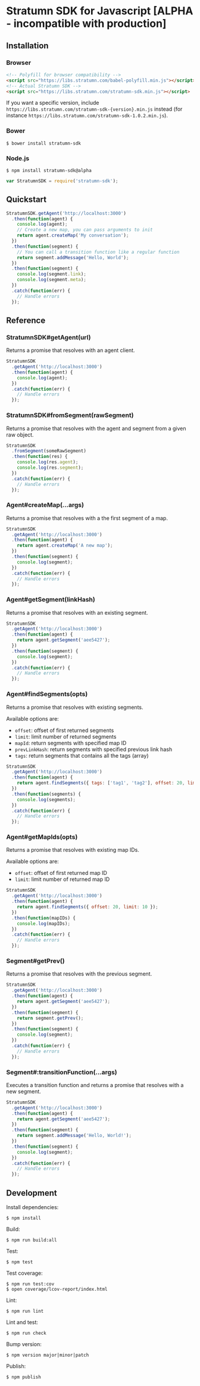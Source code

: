 # Stratumn SDK for Javascript [ALPHA - incompatible with production]

## Installation

### Browser

```html
<!-- Polyfill for browser compatibility -->
<script src="https://libs.stratumn.com/babel-polyfill.min.js"></script>
<!-- Actual Stratumn SDK -->
<script src="https://libs.stratumn.com/stratumn-sdk.min.js"></script>
```

If you want a specific version, include `https://libs.stratumn.com/stratumn-sdk-{version}.min.js` instead (for instance `https://libs.stratumn.com/stratumn-sdk-1.0.2.min.js`).

### Bower

```
$ bower install stratumn-sdk
```

### Node.js

```
$ npm install stratumn-sdk@alpha
```

```javascript
var StratumnSDK = require('stratumn-sdk');
```

## Quickstart

```javascript
StratumnSDK.getAgent('http://localhost:3000')
  .then(function(agent) {
    console.log(agent);
    // Create a new map, you can pass arguments to init
    return agent.createMap('My conversation');
  })
  .then(function(segment) {
    // You can call a transition function like a regular function
    return segment.addMessage('Hello, World');
  })
  .then(function(segment) {
    console.log(segment.link);
    console.log(segment.meta);
  })
  .catch(function(err) {
    // Handle errors
  });
```

## Reference

### StratumnSDK#getAgent(url)

Returns a promise that resolves with an agent client.

```javascript
StratumnSDK
  .getAgent('http://localhost:3000')
  .then(function(agent) {
    console.log(agent);
  })
  .catch(function(err) {
    // Handle errors
  });
```

### StratumnSDK#fromSegment(rawSegment)

Returns a promise that resolves with the agent and segment from a given raw object.

```javascript
StratumnSDK
  .fromSegment(someRawSegment)
  .then(function(res) {
    console.log(res.agent);
    console.log(res.segment);
  })
  .catch(function(err) {
    // Handle errors
  });
```

### Agent#createMap(...args)

Returns a promise that resolves with a the first segment of a map.

```javascript
StratumnSDK
  .getAgent('http://localhost:3000')
  .then(function(agent) {
    return agent.createMap('A new map');
  })
  .then(function(segment) {
    console.log(segment);
  })
  .catch(function(err) {
    // Handle errors
  });
```

### Agent#getSegment(linkHash)

Returns a promise that resolves with an existing segment.

```javascript
StratumnSDK
  .getAgent('http://localhost:3000')
  .then(function(agent) {
    return agent.getSegment('aee5427');
  })
  .then(function(segment) {
    console.log(segment);
  })
  .catch(function(err) {
    // Handle errors
  });
```

### Agent#findSegments(opts)

Returns a promise that resolves with existing segments.

Available options are:

- `offset`: offset of first returned segments
- `limit`: limit number of returned segments
- `mapId`: return segments with specified map ID
- `prevLinkHash`: return segments with specified previous link hash
- `tags`: return segments that contains all the tags (array)

```javascript
StratumnSDK
  .getAgent('http://localhost:3000')
  .then(function(agent) {
    return agent.findSegments({ tags: ['tag1', 'tag2'], offset: 20, limit: 10 });
  })
  .then(function(segments) {
    console.log(segments);
  })
  .catch(function(err) {
    // Handle errors
  });
```

### Agent#getMapIds(opts)

Returns a promise that resolves with existing map IDs.

Available options are:

- `offset`: offset of first returned map ID
- `limit`: limit number of returned map ID

```javascript
StratumnSDK
  .getAgent('http://localhost:3000')
  .then(function(agent) {
    return agent.findSegments({ offset: 20, limit: 10 });
  })
  .then(function(mapIDs) {
    console.log(mapIDs);
  })
  .catch(function(err) {
    // Handle errors
  });
```

### Segment#getPrev()

Returns a promise that resolves with the previous segment.

```javascript
StratumnSDK
  .getAgent('http://localhost:3000')
  .then(function(agent) {
    return agent.getSegment('aee5427');
  })
  .then(function(segment) {
    return segment.getPrev();
  })
  .then(function(segment) {
    console.log(segment);
  })
  .catch(function(err) {
    // Handle errors
  });
```

### Segment#:transitionFunction(...args)

Executes a transition function and returns a promise that resolves with a new segment.

```javascript
StratumnSDK
  .getAgent('http://localhost:3000')
  .then(function(agent) {
    return agent.getSegment('aee5427');
  })
  .then(function(segment) {
    return segment.addMessage('Hello, World!');
  })
  .then(function(segment) {
    console.log(segment);
  })
  .catch(function(err) {
    // Handle errors
  });
```

## Development

Install dependencies:

```
$ npm install
```

Build:

```
$ npm run build:all
```

Test:

```
$ npm test
```

Test coverage:

```
$ npm run test:cov
$ open coverage/lcov-report/index.html
```

Lint:

```
$ npm run lint
```

Lint and test:

```
$ npm run check
```

Bump version:

```
$ npm version major|minor|patch
```

Publish:

```
$ npm publish
```
